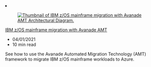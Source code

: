 <!-- markdownlint-disable MD033 -->

<li class="grid-item item-column" data-categories=" Migration ">
<article class="card">
    <div class="card-header has-margin-bottom-none" aria-hidden="true">
        <figure class="image diagram has-height-175 has-overflow-hidden level">
            <a href="/azure/architecture/example-scenario/mainframe/asysco-zos-migration"><img src="/azure/architecture/browse/thumbs/zos-components.png" class="diagram" alt="Thumbnail of IBM z/OS mainframe migration with Avanade AMT Architectural Diagram." data-linktype="relative-path"></a>
        </figure>
    </div>
    <div class="card-content">
        <a class="card-content-title has-margin-top-none" href="/azure/architecture/example-scenario/mainframe/asysco-zos-migration">
            <p>IBM z/OS mainframe migration with Avanade AMT</p>
        </a>
        <ul class="card-content-metadata">
            <li>04/01/2021</li>
            <li>10 min read</li>
        </ul>
        <p class="card-content-description">See how to use the Avanade Automated Migration Technology (AMT) framework to migrate IBM z/OS mainframe workloads to Azure.</p>
        <div class="bottom-to-top-fade is-hidden-mobile"></div>
    </div>
</article>
</li>
